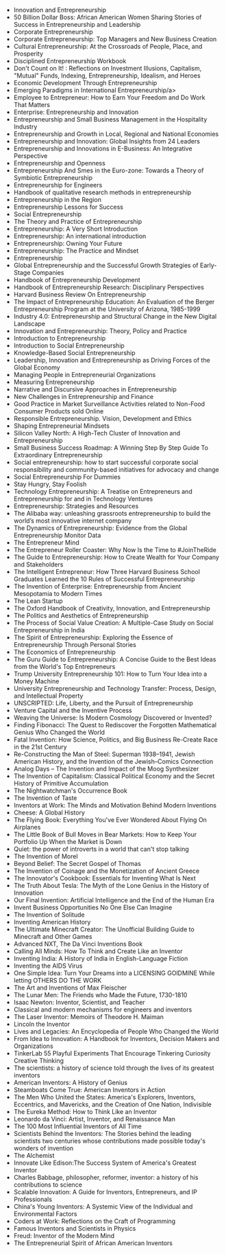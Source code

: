 <ul>


 <li><a target="_blank" href="https://github.com/manjunath5496/Entrepreneurship-Books/blob/master/ent(1).pdf" style="text-decoration:none;">Innovation and Entrepreneurship</a></li>
                            
 <li><a target="_blank" href="https://github.com/manjunath5496/Entrepreneurship-Books/blob/master/ent(2).pdf" style="text-decoration:none;">50 Billion Dollar Boss: African American Women Sharing Stories of Success in Entrepreneurship and Leadership</a></li>

<li><a target="_blank" href="https://github.com/manjunath5496/Entrepreneurship-Books/blob/master/ent(3).pdf" style="text-decoration:none;">Corporate Entrepreneurship</a></li>
 <li><a target="_blank" href="https://github.com/manjunath5496/Entrepreneurship-Books/blob/master/ent(4).pdf" style="text-decoration:none;">Corporate Entrepreneurship: Top Managers and New Business Creation</a></li>                              
<li><a target="_blank" href="https://github.com/manjunath5496/Entrepreneurship-Books/blob/master/ent(5).pdf" style="text-decoration:none;">Cultural Entrepreneurship: At the Crossroads of People, Place, and Prosperity</a></li>

 <li><a target="_blank" href="https://github.com/manjunath5496/Entrepreneurship-Books/blob/master/ent(6).pdf" style="text-decoration:none;">Disciplined Entrepreneurship Workbook</a></li>
                            
 <li><a target="_blank" href="https://github.com/manjunath5496/Entrepreneurship-Books/blob/master/ent(7).pdf" style="text-decoration:none;">Don't Count on It! : Reflections on Investment Illusions, Capitalism, "Mutual" Funds, Indexing, Entrepreneurship, Idealism, and Heroes</a></li>

<li><a target="_blank" href="https://github.com/manjunath5496/Entrepreneurship-Books/blob/master/ent(8).pdf" style="text-decoration:none;">Economic Development Through Entrepreneurship</a></li>
 <li><a target="_blank" href="https://github.com/manjunath5496/Entrepreneurship-Books/blob/master/ent(9).pdf" style="text-decoration:none;">Emerging Paradigms in International Entrepreneurship/a></li>                              
<li><a target="_blank" href="https://github.com/manjunath5496/Entrepreneurship-Books/blob/master/ent(10).pdf" style="text-decoration:none;">Employee to Entrepreneur: How to Earn Your Freedom and Do Work That Matters</a></li>


 <li><a target="_blank" href="https://github.com/manjunath5496/Entrepreneurship-Books/blob/master/ent(11).pdf" style="text-decoration:none;">Enterprise: Entrepreneurship and Innovation</a></li>
                            
 <li><a target="_blank" href="https://github.com/manjunath5496/Entrepreneurship-Books/blob/master/ent(12).pdf" style="text-decoration:none;">Entrepreneurship and Small Business Management in the Hospitality Industry</a></li>

<li><a target="_blank" href="https://github.com/manjunath5496/Entrepreneurship-Books/blob/master/ent(13).pdf" style="text-decoration:none;"> Entrepreneurship and Growth in Local, Regional and National Economies</a></li>
 <li><a target="_blank" href="https://github.com/manjunath5496/Entrepreneurship-Books/blob/master/ent(14).pdf" style="text-decoration:none;"> Entrepreneurship and Innovation: Global Insights from 24 Leaders</a></li>                              
<li><a target="_blank" href="https://github.com/manjunath5496/Entrepreneurship-Books/blob/master/ent(15).pdf" style="text-decoration:none;">Entrepreneurship and Innovations in E-Business: An Integrative Perspective</a></li>

 <li><a target="_blank" href="https://github.com/manjunath5496/Entrepreneurship-Books/blob/master/ent(16).pdf" style="text-decoration:none;">Entrepreneurship and Openness</a></li>
                            
 <li><a target="_blank" href="https://github.com/manjunath5496/Entrepreneurship-Books/blob/master/ent(17).pdf" style="text-decoration:none;">Entrepreneurship And Smes in the Euro-zone: Towards a Theory of Symbiotic Entrepreneurship</a></li>

<li><a target="_blank" href="https://github.com/manjunath5496/Entrepreneurship-Books/blob/master/ent(18).pdf" style="text-decoration:none;">Entrepreneurship for Engineers</a></li>
 <li><a target="_blank" href="https://github.com/manjunath5496/Entrepreneurship-Books/blob/master/ent(19).pdf" style="text-decoration:none;">Handbook of qualitative research methods in entrepreneurship</a></li>                              
<li><a target="_blank" href="https://github.com/manjunath5496/Entrepreneurship-Books/blob/master/ent(20).pdf" style="text-decoration:none;">Entrepreneurship in the Region</a></li>


 <li><a target="_blank" href="https://github.com/manjunath5496/Entrepreneurship-Books/blob/master/ent(21).pdf" style="text-decoration:none;">Entrepreneurship Lessons for Success</a></li>
                            
 <li><a target="_blank" href="https://github.com/manjunath5496/Entrepreneurship-Books/blob/master/ent(22).pdf" style="text-decoration:none;">Social Entrepreneurship</a></li>

<li><a target="_blank" href="https://github.com/manjunath5496/Entrepreneurship-Books/blob/master/ent(23).pdf" style="text-decoration:none;">The Theory and Practice of Entrepreneurship</a></li>
 <li><a target="_blank" href="https://github.com/manjunath5496/Entrepreneurship-Books/blob/master/ent(24).pdf" style="text-decoration:none;">Entrepreneurship: A Very Short Introduction</a></li>                              
<li><a target="_blank" href="https://github.com/manjunath5496/Entrepreneurship-Books/blob/master/ent(25).pdf" style="text-decoration:none;">Entrepreneurship: An international introduction</a></li>


 <li><a target="_blank" href="https://github.com/manjunath5496/Entrepreneurship-Books/blob/master/ent(26).pdf" style="text-decoration:none;">Entrepreneurship: Owning Your Future</a></li>
                            
 <li><a target="_blank" href="https://github.com/manjunath5496/Entrepreneurship-Books/blob/master/ent(27).pdf" style="text-decoration:none;">Entrepreneurship: The Practice and Mindset</a></li>

<li><a target="_blank" href="https://github.com/manjunath5496/Entrepreneurship-Books/blob/master/ent(28).pdf" style="text-decoration:none;">Entrepreneurship</a></li>
 <li><a target="_blank" href="https://github.com/manjunath5496/Entrepreneurship-Books/blob/master/ent(29).pdf" style="text-decoration:none;">Global Entrepreneurship and the Successful Growth Strategies of Early-Stage Companies</a></li>                              
<li><a target="_blank" href="https://github.com/manjunath5496/Entrepreneurship-Books/blob/master/ent(30).pdf" style="text-decoration:none;">Handbook of Entrepreneurship Development </a></li>


 <li><a target="_blank" href="https://github.com/manjunath5496/Entrepreneurship-Books/blob/master/ent(31).pdf" style="text-decoration:none;">Handbook of Entrepreneurship Research: Disciplinary Perspectives</a></li>
                            
 <li><a target="_blank" href="https://github.com/manjunath5496/Entrepreneurship-Books/blob/master/ent(32).pdf" style="text-decoration:none;">Harvard Business Review On Entrepreneurship</a></li>

<li><a target="_blank" href="https://github.com/manjunath5496/Entrepreneurship-Books/blob/master/ent(33).pdf" style="text-decoration:none;">The Impact of Entrepreneurship Education: An Evaluation of the Berger Entrepreneurship Program at the University of Arizona, 1985-1999</a></li>
 <li><a target="_blank" href="https://github.com/manjunath5496/Entrepreneurship-Books/blob/master/ent(34).pdf" style="text-decoration:none;">Industry 4.0: Entrepreneurship and Structural Change in the New Digital Landscape</a></li>                              
<li><a target="_blank" href="https://github.com/manjunath5496/Entrepreneurship-Books/blob/master/ent(35).pdf" style="text-decoration:none;">Innovation and Entrepreneurship: Theory, Policy and Practice</a></li>

 <li><a target="_blank" href="https://github.com/manjunath5496/Entrepreneurship-Books/blob/master/ent(36).pdf" style="text-decoration:none;">Introduction to Entrepreneurship</a></li>                              
<li><a target="_blank" href="https://github.com/manjunath5496/Entrepreneurship-Books/blob/master/ent(37).pdf" style="text-decoration:none;">Introduction to Social Entrepreneurship</a></li>

<li><a target="_blank" href="https://github.com/manjunath5496/Entrepreneurship-Books/blob/master/ent(38).pdf" style="text-decoration:none;">Knowledge-Based Social Entrepreneurship</a></li>
                            
 <li><a target="_blank" href="https://github.com/manjunath5496/Entrepreneurship-Books/blob/master/ent(39).rar" style="text-decoration:none;"> Leadership, Innovation and Entrepreneurship as Driving Forces of the Global Economy</a></li>

<li><a target="_blank" href="https://github.com/manjunath5496/Entrepreneurship-Books/blob/master/ent(40).pdf" style="text-decoration:none;">Managing People in Entrepreneurial Organizations</a></li>
 <li><a target="_blank" href="https://github.com/manjunath5496/Entrepreneurship-Books/blob/master/ent(41).pdf" style="text-decoration:none;">Measuring Entrepreneurship</a></li>                              
<li><a target="_blank" href="https://github.com/manjunath5496/Entrepreneurship-Books/blob/master/ent(42).pdf" style="text-decoration:none;">Narrative and Discursive Approaches in Entrepreneurship</a></li>

 <li><a target="_blank" href="https://github.com/manjunath5496/Entrepreneurship-Books/blob/master/ent(43).pdf" style="text-decoration:none;">New Challenges in Entrepreneurship and Finance</a></li>                              
<li><a target="_blank" href="https://github.com/manjunath5496/Entrepreneurship-Books/blob/master/ent(44).pdf" style="text-decoration:none;"> Good Practice in Market Surveillance Activities related to Non-Food Consumer Products sold Online</a></li>
<li><a target="_blank" href="https://github.com/manjunath5496/Entrepreneurship-Books/blob/master/ent(45).pdf" style="text-decoration:none;">Responsible Entrepreneurship. Vision, Development and Ethics</a></li>

 <li><a target="_blank" href="https://github.com/manjunath5496/Entrepreneurship-Books/blob/master/ent(46).pdf" style="text-decoration:none;">Shaping Entrepreneurial Mindsets</a></li>                              
<li><a target="_blank" href="https://github.com/manjunath5496/Entrepreneurship-Books/blob/master/ent(47).pdf" style="text-decoration:none;">Silicon Valley North: A High-Tech Cluster of Innovation and Entrepreneurship </a></li>
 <li><a target="_blank" href="https://github.com/manjunath5496/Entrepreneurship-Books/blob/master/ent(48).pdf" style="text-decoration:none;">Small Business Success Roadmap: A Winning Step By Step Guide To Extraordinary Entrepreneurship</a></li>  
 
<li><a target="_blank" href="https://github.com/manjunath5496/Entrepreneurship-Books/blob/master/ent(49).pdf" style="text-decoration:none;">Social entrepreneurship: how to start successful corporate social responsibility and community-based initiatives for advocacy and change</a></li>
<li><a target="_blank" href="https://github.com/manjunath5496/Entrepreneurship-Books/blob/master/ent(50).pdf" style="text-decoration:none;">Social Entrepreneurship For Dummies</a></li>

 <li><a target="_blank" href="https://github.com/manjunath5496/Entrepreneurship-Books/blob/master/ent(51).pdf" style="text-decoration:none;">Stay Hungry, Stay Foolish</a></li> 
 <li><a target="_blank" href="https://github.com/manjunath5496/Entrepreneurship-Books/blob/master/ent(52).pdf" style="text-decoration:none;">Technology Entrepreneurship: A Treatise on Entrepreneurs and Entrepreneurship for and in Technology Ventures</a></li> 
<li><a target="_blank" href="https://github.com/manjunath5496/Entrepreneurship-Books/blob/master/ent(53).pdf" style="text-decoration:none;">Entrepreneurship: Strategies and Resources</a></li>
<li><a target="_blank" href="https://github.com/manjunath5496/Entrepreneurship-Books/blob/master/ent(54).pdf" style="text-decoration:none;">The Alibaba way: unleashing grassroots entrepreneurship to build the world’s most innovative internet company</a></li>
<li><a target="_blank" href="https://github.com/manjunath5496/Entrepreneurship-Books/blob/master/ent(55).pdf" style="text-decoration:none;">The Dynamics of Entrepreneurship: Evidence from the Global Entrepreneurship Monitor Data</a></li>

 <li><a target="_blank" href="https://github.com/manjunath5496/Entrepreneurship-Books/blob/master/ent(56).pdf" style="text-decoration:none;">The Entrepreneur Mind</a></li>                              
<li><a target="_blank" href="https://github.com/manjunath5496/Entrepreneurship-Books/blob/master/ent(57).pdf" style="text-decoration:none;">The Entrepreneur Roller Coaster: Why Now Is the Time to #JoinTheRide</a></li>

<li><a target="_blank" href="https://github.com/manjunath5496/Entrepreneurship-Books/blob/master/ent(58).pdf" style="text-decoration:none;">The Guide to Entrepreneurship: How to Create Wealth for Your Company and Stakeholders</a></li>                              
<li><a target="_blank" href="https://github.com/manjunath5496/Entrepreneurship-Books/blob/master/ent(59).pdf" style="text-decoration:none;">The Intelligent Entrepreneur: How Three Harvard Business School Graduates Learned the 10 Rules of Successful Entrepreneurship</a></li>

<li><a target="_blank" href="https://github.com/manjunath5496/Entrepreneurship-Books/blob/master/ent(60).pdf" style="text-decoration:none;">The Invention of Enterprise: Entrepreneurship from Ancient Mesopotamia to Modern Times</a></li>

 <li><a target="_blank" href="https://github.com/manjunath5496/Entrepreneurship-Books/blob/master/ent(61).pdf" style="text-decoration:none;">The Lean Startup</a></li>                              
<li><a target="_blank" href="https://github.com/manjunath5496/Entrepreneurship-Books/blob/master/ent(62).pdf" style="text-decoration:none;">The Oxford Handbook of Creativity, Innovation, and Entrepreneurship</a></li>

<li><a target="_blank" href="https://github.com/manjunath5496/Entrepreneurship-Books/blob/master/ent(63).pdf" style="text-decoration:none;">The Politics and Aesthetics of Entrepreneurship</a></li>                              
<li><a target="_blank" href="https://github.com/manjunath5496/Entrepreneurship-Books/blob/master/ent(64).pdf" style="text-decoration:none;">The Process of Social Value Creation: A Multiple-Case Study on Social Entrepreneurship in India</a></li>

 <li><a target="_blank" href="https://github.com/manjunath5496/Entrepreneurship-Books/blob/master/ent(65).pdf" style="text-decoration:none;">The Spirit of Entrepreneurship: Exploring the Essence of Entrepreneurship Through Personal Stories</a></li>                              
<li><a target="_blank" href="https://github.com/manjunath5496/Entrepreneurship-Books/blob/master/ent(66).pdf" style="text-decoration:none;">The Economics of Entrepreneurship</a></li>

<li><a target="_blank" href="https://github.com/manjunath5496/Entrepreneurship-Books/blob/master/ent(67).pdf" style="text-decoration:none;">The Guru Guide to Entrepreneurship: A Concise Guide to the Best Ideas from the World's Top Entrepreneurs</a></li>


<li><a target="_blank" href="https://github.com/manjunath5496/Entrepreneurship-Books/blob/master/ent(68).pdf" style="text-decoration:none;">Trump University Entrepreneurship 101: How to Turn Your Idea into a Money Machine</a></li>

<li><a target="_blank" href="https://github.com/manjunath5496/Entrepreneurship-Books/blob/master/ent(69).pdf" style="text-decoration:none;">University Entrepreneurship and Technology Transfer: Process, Design, and Intellectual Property</a></li>

<li><a target="_blank" href="https://github.com/manjunath5496/Entrepreneurship-Books/blob/master/ent(70).pdf" style="text-decoration:none;">UNSCRIPTED: Life, Liberty, and the Pursuit of Entrepreneurship</a></li>                              
<li><a target="_blank" href="https://github.com/manjunath5496/Entrepreneurship-Books/blob/master/ent(71).pdf" style="text-decoration:none;">Venture Capital and the Inventive Process</a></li>


<li><a target="_blank" href="https://github.com/manjunath5496/Entrepreneurship-Books/blob/master/ent(72).pdf" style="text-decoration:none;">Weaving the Universe: Is Modern Cosmology Discovered or Invented?</a></li>                              
<li><a target="_blank" href="https://github.com/manjunath5496/Entrepreneurship-Books/blob/master/ent(73).pdf" style="text-decoration:none;">Finding Fibonacci: The Quest to Rediscover the Forgotten Mathematical Genius Who Changed the World</a></li>

<li><a target="_blank" href="https://github.com/manjunath5496/Entrepreneurship-Books/blob/master/ent(74).pdf" style="text-decoration:none;">Fatal Invention: How Science, Politics, and Big Business Re-Create Race in the 21st Century</a></li>                              
<li><a target="_blank" href="https://github.com/manjunath5496/Entrepreneurship-Books/blob/master/ent(75).pdf" style="text-decoration:none;">Re-Constructing the Man of Steel: Superman 1938–1941, Jewish American History, and the Invention of the Jewish–Comics
Connection</a></li>

<li><a target="_blank" href="https://github.com/manjunath5496/Entrepreneurship-Books/blob/master/ent(76).pdf" style="text-decoration:none;">Analog Days – The Invention and Impact of the Moog Synthesizer</a></li>

 <li><a target="_blank" href="https://github.com/manjunath5496/Entrepreneurship-Books/blob/master/ent(77).pdf" style="text-decoration:none;">The Invention of Capitalism: Classical Political Economy and the Secret History of Primitive Accumulation</a></li>                              
<li><a target="_blank" href="https://github.com/manjunath5496/Entrepreneurship-Books/blob/master/ent(78).pdf" style="text-decoration:none;">The Nightwatchman's Occurrence Book</a></li>

<li><a target="_blank" href="https://github.com/manjunath5496/Entrepreneurship-Books/blob/master/ent(79).pdf" style="text-decoration:none;">The Invention of Taste</a></li>                              
<li><a target="_blank" href="https://github.com/manjunath5496/Entrepreneurship-Books/blob/master/ent(80).pdf" style="text-decoration:none;">Inventors at Work: The Minds and Motivation Behind Modern Inventions</a></li>

 <li><a target="_blank" href="https://github.com/manjunath5496/Entrepreneurship-Books/blob/master/ent(81).pdf" style="text-decoration:none;">Cheese: A Global History</a></li>                              
<li><a target="_blank" href="https://github.com/manjunath5496/Entrepreneurship-Books/blob/master/ent(82).pdf" style="text-decoration:none;">The Flying Book: Everything You've Ever Wondered About Flying On Airplanes</a></li>

<li><a target="_blank" href="https://github.com/manjunath5496/Entrepreneurship-Books/blob/master/ent(83).pdf" style="text-decoration:none;">The Little Book of Bull Moves in Bear Markets: How to Keep Your Portfolio Up When the Market is Down</a></li>                              
<li><a target="_blank" href="https://github.com/manjunath5496/Entrepreneurship-Books/blob/master/ent(84).pdf" style="text-decoration:none;">Quiet: the power of introverts in a world that can't stop talking</a></li>

<li><a target="_blank" href="https://github.com/manjunath5496/Entrepreneurship-Books/blob/master/ent(85).pdf" style="text-decoration:none;">The Invention of Morel</a></li>

<li><a target="_blank" href="https://github.com/manjunath5496/Entrepreneurship-Books/blob/master/ent(86).pdf" style="text-decoration:none;">Beyond Belief: The Secret Gospel of Thomas</a></li>                              
<li><a target="_blank" href="https://github.com/manjunath5496/Entrepreneurship-Books/blob/master/ent(87).pdf" style="text-decoration:none;">The Invention of Coinage and the Monetization of Ancient Greece</a></li>

<li><a target="_blank" href="https://github.com/manjunath5496/Entrepreneurship-Books/blob/master/ent(88).pdf" style="text-decoration:none;">The Innovator's Cookbook: Essentials for Inventing What Is Next</a></li>                              
<li><a target="_blank" href="https://github.com/manjunath5496/Entrepreneurship-Books/blob/master/ent(89).pdf" style="text-decoration:none;">The Truth About Tesla: The Myth of the Lone Genius in the History of Innovation</a></li>


<li><a target="_blank" href="https://github.com/manjunath5496/Entrepreneurship-Books/blob/master/ent(90).pdf" style="text-decoration:none;">Our Final Invention: Artificial Intelligence and the End of the Human Era</a></li>                              
<li><a target="_blank" href="https://github.com/manjunath5496/Entrepreneurship-Books/blob/master/ent(91).pdf" style="text-decoration:none;">Invent Business Opportunities No One Else Can Imagine</a></li>

<li><a target="_blank" href="https://github.com/manjunath5496/Entrepreneurship-Books/blob/master/ent(92).pdf" style="text-decoration:none;">The Invention of Solitude</a></li>                              
<li><a target="_blank" href="https://github.com/manjunath5496/Entrepreneurship-Books/blob/master/ent(93).pdf" style="text-decoration:none;">Inventing American History</a></li>

<li><a target="_blank" href="https://github.com/manjunath5496/Entrepreneurship-Books/blob/master/ent(94).rar" style="text-decoration:none;">The Ultimate Minecraft Creator: The Unofficial Building Guide to Minecraft and Other Games</a></li>                              
<li><a target="_blank" href="https://github.com/manjunath5496/Entrepreneurship-Books/blob/master/ent(95).rar" style="text-decoration:none;">Advanced NXT, The Da Vinci Inventions Book</a></li>

<li><a target="_blank" href="https://github.com/manjunath5496/Entrepreneurship-Books/blob/master/ent(96).rar" style="text-decoration:none;"> Calling All Minds: How To Think and Create Like an Inventor</a></li>                              
<li><a target="_blank" href="https://github.com/manjunath5496/Entrepreneurship-Books/blob/master/ent(97).pdf" style="text-decoration:none;">Inventing India: A History of India in English-Language Fiction</a></li>

<li><a target="_blank" href="https://github.com/manjunath5496/Entrepreneurship-Books/blob/master/ent(98).pdf" style="text-decoration:none;">Inventing the AIDS Virus</a></li>                              
<li><a target="_blank" href="https://github.com/manjunath5496/Entrepreneurship-Books/blob/master/ent(99).pdf" style="text-decoration:none;">One Simple Idea: Turn Your Dreams into a LICENSING GOlDMINE While letting OTHERS DO THE WORK</a></li>

<li><a target="_blank" href="https://github.com/manjunath5496/Entrepreneurship-Books/blob/master/ent(100).pdf" style="text-decoration:none;">The Art and Inventions of Max Fleischer</a></li>                              

                           
<li><a target="_blank" href="https://github.com/manjunath5496/Entrepreneurship-Books/blob/master/ent(101).pdf" style="text-decoration:none;">The Lunar Men: The Friends who Made the Future, 1730-1810</a></li>

<li><a target="_blank" href="https://github.com/manjunath5496/Entrepreneurship-Books/blob/master/ent(102).pdf" style="text-decoration:none;">Isaac Newton: Inventor, Scientist, and Teacher</a></li>                              
<li><a target="_blank" href="https://github.com/manjunath5496/Entrepreneurship-Books/blob/master/ent(103).pdf" style="text-decoration:none;">
Classical and modern mechanisms for engineers and inventors</a></li>

<li><a target="_blank" href="https://github.com/manjunath5496/Entrepreneurship-Books/blob/master/ent(104).pdf" style="text-decoration:none;">The Laser Inventor: Memoirs of Theodore H. Maiman</a></li>                              
<li><a target="_blank" href="https://github.com/manjunath5496/Entrepreneurship-Books/blob/master/ent(105).pdf" style="text-decoration:none;">Lincoln the Inventor</a></li>

<li><a target="_blank" href="https://github.com/manjunath5496/Entrepreneurship-Books/blob/master/ent(106).pdf" style="text-decoration:none;">Lives and Legacies: An Encyclopedia of People Who Changed the World</a></li>                              
<li><a target="_blank" href="https://github.com/manjunath5496/Entrepreneurship-Books/blob/master/ent(107).pdf" style="text-decoration:none;">From Idea to Innovation: A Handbook for Inventors, Decision Makers and Organizations</a></li>

<li><a target="_blank" href="https://github.com/manjunath5496/Entrepreneurship-Books/blob/master/ent(108).pdf" style="text-decoration:none;">TinkerLab 55 Playful Experiments That Encourage Tinkering Curiosity Creative Thinking</a></li>

<li><a target="_blank" href="https://github.com/manjunath5496/Entrepreneurship-Books/blob/master/ent(109).pdf" style="text-decoration:none;">The scientists: a history of science told through the lives of its greatest inventors</a></li>                              
<li><a target="_blank" href="https://github.com/manjunath5496/Entrepreneurship-Books/blob/master/ent(110).pdf" style="text-decoration:none;">American Inventors: A History of Genius</a></li>
<li><a target="_blank" href="https://github.com/manjunath5496/Entrepreneurship-Books/blob/master/ent(111).pdf" style="text-decoration:none;">Steamboats Come True: American Inventors in Action</a></li>

<li><a target="_blank" href="https://github.com/manjunath5496/Entrepreneurship-Books/blob/master/ent(112).pdf" style="text-decoration:none;">The Men Who United the States: America's Explorers, Inventors, Eccentrics, and Mavericks, and the Creation of One Nation, Indivisible</a></li>                              
<li><a target="_blank" href="https://github.com/manjunath5496/Entrepreneurship-Books/blob/master/ent(113).pdf" style="text-decoration:none;">The Eureka Method: How to Think Like an Inventor</a></li>

<li><a target="_blank" href="https://github.com/manjunath5496/Entrepreneurship-Books/blob/master/ent(114).pdf" style="text-decoration:none;">Leonardo da Vinci: Artist, Inventor, and Renaissance Man</a></li>

<li><a target="_blank" href="https://github.com/manjunath5496/Entrepreneurship-Books/blob/master/ent(115).pdf" style="text-decoration:none;">The 100 Most Influential Inventors of All Time</a></li>                              
<li><a target="_blank" href="https://github.com/manjunath5496/Entrepreneurship-Books/blob/master/ent(116).pdf" style="text-decoration:none;">Scientists Behind the Inventors: The Stories behind the leading scientists two centuries whose contributions made possible today's wonders of invention</a></li>
<li><a target="_blank" href="https://github.com/manjunath5496/Entrepreneurship-Books/blob/master/ent(117).pdf" style="text-decoration:none;">The Alchemist</a></li>

<li><a target="_blank" href="https://github.com/manjunath5496/Entrepreneurship-Books/blob/master/ent(118).pdf" style="text-decoration:none;">Innovate Like Edison:The Success System of America's Greatest Inventor </a></li>                              
<li><a target="_blank" href="https://github.com/manjunath5496/Entrepreneurship-Books/blob/master/ent(119).pdf" style="text-decoration:none;">Charles Babbage, philosopher, reformer, inventor: a history of his contributions to science</a></li>
<li><a target="_blank" href="https://github.com/manjunath5496/Entrepreneurship-Books/blob/master/ent(120).pdf" style="text-decoration:none;">Scalable Innovation: A Guide for Inventors, Entrepreneurs, and IP Professionals </a></li>


<li><a target="_blank" href="https://github.com/manjunath5496/Entrepreneurship-Books/blob/master/ent(121).pdf" style="text-decoration:none;">
China's Young Inventors: A Systemic View of the Individual and Environmental Factors</a></li>                              
<li><a target="_blank" href="https://github.com/manjunath5496/Entrepreneurship-Books/blob/master/ent(122).pdf" style="text-decoration:none;">Coders at Work: Reflections on the Craft of Programming</a></li>
<li><a target="_blank" href="https://github.com/manjunath5496/Entrepreneurship-Books/blob/master/ent(123).pdf" style="text-decoration:none;">Famous Inventors and Scientists in Physics</a></li>

<li><a target="_blank" href="https://github.com/manjunath5496/Entrepreneurship-Books/blob/master/ent(124).pdf" style="text-decoration:none;">Freud: Inventor of the Modern Mind</a></li>                              
<li><a target="_blank" href="https://github.com/manjunath5496/Entrepreneurship-Books/blob/master/ent(125).pdf" style="text-decoration:none;">The Entrepreneurial Spirit of African American Inventors</a></li>



</ul>

</br>
